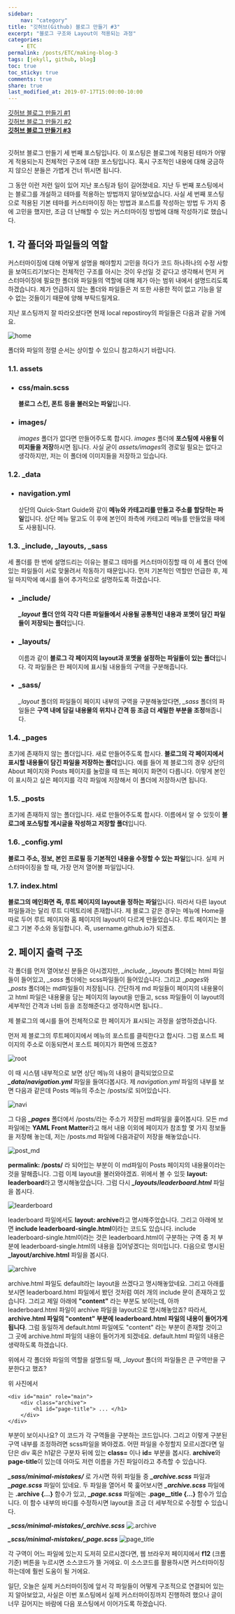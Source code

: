 ```yaml
---
sidebar:
    nav: "category"
title: "깃허브(Github) 블로그 만들기 #3"
excerpt: "블로그 구조와 Layout이 적용되는 과정"
categories:
    - ETC
permalink: /posts/ETC/making-blog-3
tags: [jekyll, github, blog]
toc: true
toc_sticky: true
comments: true
share: true
last_modified_at: 2019-07-17T15:00:00-10:00
---
```


[깃허브 블로그 만들기 #1](/posts/ETC/making-blog-1)<br>
[깃허브 블로그 만들기 #2](/posts/ETC/making-blog-2)<br>
**[깃허브 블로그 만들기 #3](/posts/ETC/making-blog-3)**

<br>
깃허브 블로그 만들기 세 번째 포스팅입니다. 이 포스팅은 블로그에 적용된 테마가 어떻게 적용되는지 전체적인 구조에 대한 포스팅입니다. 혹시 구조적인 내용에 대해 궁금하지 않으신 분들은 가볍게 건너 뛰시면 됩니다.

그 동안 이런 저런 일이 있어 지난 포스팅과 텀이 길어졌네요. 지난 두 번째 포스팅에서는 블로그를 개설하고 테마를 적용하는 방법까지 알아보았습니다. 사실 세 번째 포스팅으로 적용된 기본 테마를 커스터마이징 하는 방법과 포스트를 작성하는 방법 두 가지 중에 고민을 했지만, 조금 더 난해할 수 있는 커스터마이징 방법에 대해 작성하기로 했습니다.

## 1. 각 폴더와 파일들의 역할
커스터마이징에 대해 어떻게 설명을 해야할지 고민을 하다가 코드 하나하나의 수정 사항을 보여드리기보다는 전체적인 구조를 아시는 것이 우선일 것 같다고 생각해서 먼저 커스터마이징에 필요한 폴더와 파일들의 역할에 대해 제가 아는 범위 내에서 설명드리도록 하겠습니다. 제가 언급하지 않는 폴더와 파일들은 저 또한 사용한 적이 없고 기능을 알 수 없는 것들이기 때문에 양해 부탁드릴게요.

지난 포스팅까지 잘 따라오셨다면 현재 local repostiroy의 파일들은 다음과 같을 거에요.

![home](/assets/images/etc/home1.png)

폴더와 파일의 정렬 순서는 상이할 수 있으니 참고하시기 바랍니다.

### 1.1. assets

- ### css/main.scss
    **블로그 스킨, 폰트 등을 불러오는 파일**입니다.

- ### images/
    *images* 폴더가 없다면 만들어주도록 합시다. *images* 폴더에 **포스팅에 사용될 이미지들을 저장**하시면 됩니다. 사실 굳이 *assets/images*의 경로일 필요는 없다고 생각하지만, 저는 이 폴더에 이미지들을 저장하고 있습니다.

### 1.2. _data

- ### navigation.yml
    상단의 Quick-Start Guide와 같이 **메뉴와 카테고리를 만들고 주소를 할당하는 파일**입니다. 상단 메뉴 말고도 이 후에 본인이 좌측에 카테고리 메뉴를 만들었을    때에도 사용됩니다.

### 1.3. _include, _layouts, _sass
세 폴더를 한 번에 설명드리는 이유는 블로그 테마를 커스터마이징할 때 이 세 폴더 안에 있는 파일들이 서로 맞물려서 작동하기 때문입니다. 먼저 기본적인 역할만 언급한 후, 제일 마지막에 예시를 들어 추가적으로 설명하도록 하겠습니다.

- ### _include/
    ***_layout* 폴더 안의 각각 다른 파일들에서 사용될 공통적인 내용과 포멧이 담긴 파일들이 저장되는 폴더**입니다.

- ### _layouts/
    이름과 같이 **블로그 각 페이지의 layout과 포멧을 설정하는 파일들이 있는 폴더**입니다. 각 파일들은 한 페이지에 표시될 내용들의 구역을 구분해줍니다.

- ### _sass/
    *_layout* 폴더의 파일들이 페이지 내부의 구역을 구분해놓았다면, *_sass* 폴더의 파일들은 **구역 내에 담길 내용물의 위치나 간격 등 조금 더 세밀한 부분을 조정**해줍니다.

### 1.4. _pages
초기에 존재하지 않는 폴더입니다. 새로 만들어주도록 합시다. **블로그의 각 페이지에서 표시할 내용들이 담긴 파일을 저장하는 폴더**입니다. 예를 들어 제 블로그의 경우 상단의 About 페이지와 Posts 페이지를 눌렀을 때 뜨는 페이지 화면이 다릅니다. 이렇게 본인이 표시하고 싶은 페이지를 각각 파일에 저장해서 이 폴더에 저장하시면 됩니다.

### 1.5. _posts
초기에 존재하지 않는 폴더입니다. 새로 만들어주도록 합시다. 이름에서 알 수 있듯이 **블로그에 포스팅할 게시글을 작성하고 저장할 폴더**입니다.

### 1.6. _config.yml
**블로그 주소, 정보, 본인 프로필 등 기본적인 내용을 수정할 수 있는 파일**입니다. 실제 커스터마이징을 할 때, 가장 먼저 열어볼 파일입니다.

### 1.7. index.html
**블로그의 메인화면 즉, 루트 페이지의 layout을 정하는 파일**입니다. 따라서 다른 layout 파일들과는 달리 루트 디렉토리에 존재합니다. 제 블로그 같은 경우는 메뉴에 Home을 따로 두어 루트 페이지와 홈 페이지의 layout이 다르게 만들었습니다. 루트 페이지는 블로그 기본 주소와 동일합니다. 즉, username.github.io가 되겠죠.

## 2. 페이지 출력 구조
각 폴더를 먼저 열어보신 분들은 아시겠지만, *_include*, *_layouts* 폴더에는 html 파일들이 들어있고, *_sass* 폴더에는 scss파일들이 들어있습니다. 그리고 *_pages*와 *_posts* 폴더에는 md파일들이 저장됩니다. 간단하게 md 파일들이 페이지의 내용물이고 html 파일은 내용물을 담는 페이지의 layout을 만들고, scss 파일들이 이 layout의 세부적인 간격과 너비 등을 조정해준다고 생각하시면 됩니다..

제 블로그의 예시를 들어 전체적으로 한 페이지가 표시되는 과정을 설명하겠습니다.

먼저 제 블로그의 루트페이지에서 메뉴의 포스트를 클릭한다고 합시다. 그럼 포스트 페이지의 주소로 이동되면서 포스트 페이지가 화면에 뜨겠죠?

![root](/assets/images/etc/root.png)

이 때 시스템 내부적으로 보면 상단 메뉴의 내용이 클릭되었으므로 ***_data*/*navigation.yml*** 파일을 들여다봅시다. 제 *navigation.yml* 파일의 내부를 보면 다음과 같은데 Posts 메뉴의 주소는 /posts/로 되어있습니다.

![navi](/assets/images/etc/navi.png)

그 다음 ***_pages*** 폴더에서 /posts/라는 주소가 저장된 md파일을 훑어봅시다. 모든 md파일에는 **YAML Front Matter**라고 해서 내용 이외에 페이지가 참조할 몇 가지 정보들을 저장해 놓는데, 저는 /posts.md 파일에 다음과같이 저장을 해놓았습니다.

![post_md](/assets/images/etc/post_md.png)

**permalink: /posts/** 라 되어있는 부분이 이 md파일이 Posts 페이지의 내용물이라는 것을 말해줍니다. 그럼 이제 layout을 불러와야겠죠. 위에서 볼 수 있듯 **layout: leaderboard**라고 명시해놓았습니다. 그럼 다시 ***_layouts*/*leaderboard.html*** 파일을 봅시다.

![learderboard](/assets/images/etc/leaderboard.png)

leaderboard 파일에서도 **layout: archive**라고 명시해주었습니다. 그리고 아래에 보면 **include leaderboard-single.html**이라는 코드도 있습니다. include leaderboard-single.html이라는 것은 leaderboard.html이 구분하는 구역 중 저 부분에 leaderboard-single.html의 내용을 집어넣겠다는 의미입니다. 다음으로 명시된 **_layout/archive.html** 파일을 봅시다.

![archive](/assets/images/etc/archive.png)

archive.html 파일도 default라는 layout을 쓰겠다고 명시해놓았네요. 그리고 아래를 보시면 leaderboard.html 파일에서 봤던 것처럼 여러 개의 include 문이 존재하고 있습니다. 그리고 제일 아래에 **"content"** 라는 부분도 보이는데, 아까 leaderboard.html 파일이 archive 파일을 layout으로 명시해놓았죠? 따라서, **archive.html 파일의 "content" 부분에 leaderboard.html 파일의 내용이 들어가게 됩니다**. 그럼 동일하게 default.html 파일에도 "content" 라는 부분이 존재할 것이고 그 곳에 archive.html 파일의 내용이 들어가게 되겠네요. default.html 파일의 내용은 생략하도록 하겠습니다.

위에서 각 폴더와 파일의 역할을 설명드릴 때, *_layout* 폴더의 파일들은 큰 구역만을 구분한다고 했죠?

위 사진에서

    <div id="main" role="main">
        <div class="archive">
            <h1 id="page-title"> ... </h1>
        </div>
    </div>

부분이 보이시나요? 이 코드가 각 구역들을 구분하는 코드입니다. 그리고 이렇게 구분된 구역 내부를 조정하려면 scss파일을 봐야겠죠. 어떤 파일을 수정할지 모르시겠다면 일단은 div 혹은 h1같은 구분자 뒤에 있는 **class=** 이나 **id=** 부분을 봅시다. **archive**와 **page-title**이 있는데 아마도 저런 이름을 가진 파일이라고 추측할 수 있습니다.

***_sass/minimal-mistakes/*** 로 가시면 하위 파일들 중 ***_archive.scss*** 파일과  ***_page.scss*** 파일이 있네요. 두 파일을 열어서 쭉 훑어보시면 ***_archive.scss*** 파일에는 **.archive {...}** 함수가 있고, ***_page.scss*** 파일에는 **.page__title {...}** 함수가 있습니다. 이 함수 내부의 바디를 수정하시면 layout을 조금 더 세부적으로 수정할 수 있습니다.

***_scss/minimal-mistakes/_archive.scss***
![.archive](/assets/images/etc/archive_code1.png)

***_scss/minimal-mistakes/_page.scss***
![page_title](/assets/images/etc/page__title.png)


각 구역이 어느 파일에 있는지 도저히 모르시겠다면, 웹 브라우저 페이지에서 **f12** (크롬 기준) 버튼을 누르시면 소스코드가 뜰 거에요. 이 소스코드를 활용하시면 커스터마이징 하는데에 훨씬 도움이 될 거에요.

일단, 오늘은 실제 커스터마이징에 앞서 각 파일들이 어떻게 구조적으로 연결되어 있는지 알아보았고, 사실은 이번 포스팅에서 실제 커스터마이징까지 진행하려 했으나 글이 너무 길어지는 바람에 다음 포스팅에서 이어가도록 하겠습니다.

